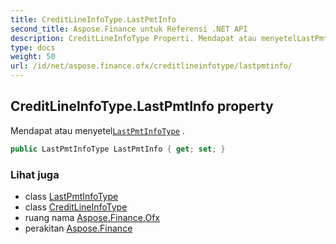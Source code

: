 ```yaml
---
title: CreditLineInfoType.LastPmtInfo
second_title: Aspose.Finance untuk Referensi .NET API
description: CreditLineInfoType Properti. Mendapat atau menyetelLastPmtInfoType .
type: docs
weight: 50
url: /id/net/aspose.finance.ofx/creditlineinfotype/lastpmtinfo/
---
```

## CreditLineInfoType.LastPmtInfo property

Mendapat atau menyetel[`LastPmtInfoType`](../../lastpmtinfotype/) .

```csharp
public LastPmtInfoType LastPmtInfo { get; set; }
```

### Lihat juga

* class [LastPmtInfoType](../../lastpmtinfotype/)
* class [CreditLineInfoType](../)
* ruang nama [Aspose.Finance.Ofx](../../creditlineinfotype/)
* perakitan [Aspose.Finance](../../../)


